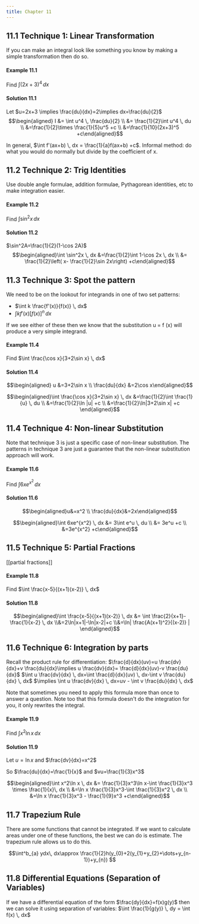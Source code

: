 ```yaml
---
title: Chapter 11
---
```

## 11.1 Technique 1: Linear Transformation
If you can make an integral look like something you know by making a simple transformation then do so.

#### Example 11.1
Find $\int (2x+3)^4 \, dx$

#### Solution 11.1
Let $u=2x+3 \implies \frac{du}{dx}=2\implies dx=\frac{du}{2}$
$$\begin{aligned} I &= \int u^4 \, \frac{du}{2} \\ &= \frac{1}{2}\int u^4 \, du \\ &=\frac{1}{2}\times \frac{1}{5}u^5 +c \\ &=\frac{1}{10}(2x+3)^5 +c\end{aligned}$$


In general, $\int f'(ax+b) \, dx = \frac{1}{a}f(ax+b) +c$. Informal method: do what you would do normally but divide by the coefficient of x.

## 11.2 Technique 2: Trig Identities
Use double angle formulae, addition formulae, Pythagorean identities, etc to make integration easier.

#### Example 11.2
Find $\int \sin^2x \, dx$

#### Solution 11.2
$\sin^2A=\frac{1}{2}(1-\cos 2A)$
$$\begin{aligned}\int \sin^2x \, dx &=\frac{1}{2}\int 1-\cos 2x \, dx \\ &= \frac{1}{2}\left( x- \frac{1}{2}\sin 2x\right) +c\end{aligned}$$

## 11.3 Technique 3: Spot the pattern
We need to be on the lookout for integrands in one of two set patterns:
- $\int k \frac{f'(x)}{f(x)} \, dx$
- $\int kf'(x)[f(x)]^n \, dx$

If we see either of these then we know that the substitution u = f (x) will produce a very simple integrand.

#### Example 11.4
Find $\int \frac{\cos x}{3+2\sin x} \, dx$

#### Solution 11.4
$$\begin{aligned} u &=3+2\sin x \\ \frac{du}{dx} &=2\cos x\end{aligned}$$

$$\begin{aligned}\int \frac{\cos x}{3+2\sin x} \, dx &=\frac{1}{2}\int \frac{1}{u} \, du \\ &=\frac{1}{2}\ln |u| +c \\ &=\frac{1}{2}\ln|3+2\sin x| +c \end{aligned}$$

## 11.4 Technique 4: Non-linear Substitution
Note that technique 3 is just a specific case of non-linear substitution. The patterns in technique 3 are just a
guarantee that the non-linear substitution approach will work.

#### Example 11.6
Find $\int 6xe^{x^2} \, dx$

#### Solution 11.6
$$\begin{aligned}u&=x^2 \\ \frac{du}{dx}&=2x\end{aligned}$$

$$\begin{aligned}\int 6xe^{x^2} \, dx &= 3\int e^u \, du \\ &= 3e^u +c \\ &=3e^{x^2} +c\end{aligned}$$
## 11.5 Technique 5: Partial Fractions
[[partial fractions]]
#### Example 11.8
Find $\int \frac{x-5}{(x+1)(x-2)} \, dx$

#### Solution 11.8
$$\begin{aligned}\int \frac{x-5}{(x+1)(x-2)} \, dx &= \int \frac{2}{x+1}- \frac{1}{x-2} \, dx \\&=2\ln|x+1|-\ln|x-2|+c \\&=\ln| \frac{A(x+1)^2}{(x-2)}  | \end{aligned}$$


## 11.6 Technique 6: Integration by parts
Recall the product rule for differentiation: $\frac{d}{dx}(uv)=u \frac{dv}{dx}+v \frac{du}{dx}\implies u \frac{dv}{dx}= \frac{d}{dx}(uv)-v \frac{du}{dx}$
$\int u \frac{dv}{dx} \, dx=\int \frac{d}{dx}(uv) \, dx-\int v \frac{du}{dx} \, dx$
$\implies \int u \frac{dv}{dx} \, dx=uv - \int v \frac{du}{dx} \, dx$

Note that sometimes you need to apply this formula more than once to answer a question. Note too that this formula doesn't do the integration for you, it only rewrites the integral.

#### Example 11.9
Find $\int x^2\ln x \, dx$

#### Solution 11.9
Let $u=\ln x$ and $\frac{dv}{dx}=x^2$

So $\frac{du}{dx}=\frac{1}{x}$ and $vu=\frac{1}{3}x^3$

$$\begin{aligned}\int x^2\ln x \, dx &= \frac{1}{3}x^3\ln x-\int \frac{1}{3}x^3 \times \frac{1}{x}\, dx \\ &=\ln x \frac{1}{3}x^3-\int \frac{1}{3}x^2 \, dx \\ &=\ln x \frac{1}{3}x^3 - \frac{1}{9}x^3 +c\end{aligned}$$


## 11.7 Trapezium Rule
There are some functions that cannot be integrated. If we want to calculate areas under one of these
functions, the best we can do is estimate. The trapezium rule allows us to do this.

$$\int^b_{a} ydx\, dx\approx \frac{1}{2}h(y_{0}+2(y_{1}+y_{2}+\dots+y_{n-1})+y_{n}) $$

## 11.8 Differential Equations (Separation of Variables)
If we have a differential equation of the form $\frac{dy}{dx}=f(x)g(y)$ then we can solve it using separation of variables: $\int \frac{1}{g(y)} \, dy = \int f(x) \, dx$